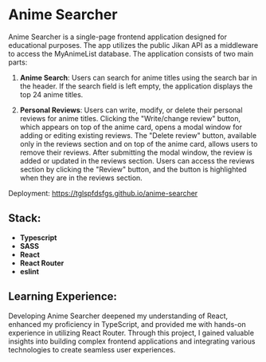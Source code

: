 
# Anime Searcher

Anime Searcher is a single-page frontend application designed for educational purposes. The app utilizes the public Jikan API as a middleware to access the MyAnimeList database. The application consists of two main parts:
1.  **Anime Search**: Users can search for anime titles using the search bar in the header. If the search field is left empty, the application displays the top 24 anime titles.
    
2.  **Personal Reviews**: Users can write, modify, or delete their personal reviews for anime titles. Clicking the "Write/change review" button, which appears on top of the anime card, opens a modal window for adding or editing existing reviews. The "Delete review" button, available only in the reviews section and on top of the anime card, allows users to remove their reviews. After submitting the modal window, the review is added or updated in the reviews section. Users can access the reviews section by clicking the "Review" button, and the button is highlighted when they are in the reviews section.

Deployment: https://tglspfdsfgs.github.io/anime-searcher

## Stack:

-   **Typescript**
-   **SASS**
-   **React**
-   **React Router**
-   **eslint**


## Learning Experience:

Developing Anime Searcher deepened my understanding of React, enhanced my proficiency in TypeScript, and provided me with hands-on experience in utilizing React Router. Through this project, I gained valuable insights into building complex frontend applications and integrating various technologies to create seamless user experiences.
